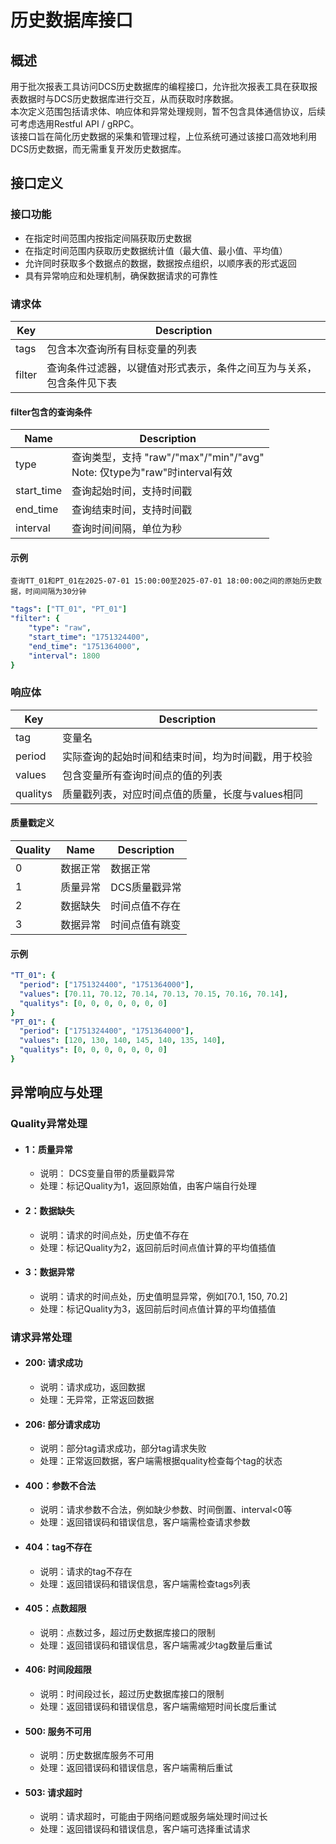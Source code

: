 # 历史数据库接口
## 概述
用于批次报表工具访问DCS历史数据库的编程接口，允许批次报表工具在获取报表数据时与DCS历史数据库进行交互，从而获取时序数据。<br>
本次定义范围包括请求体、响应体和异常处理规则，暂不包含具体通信协议，后续可考虑选用Restful API / gRPC。<br>
该接口旨在简化历史数据的采集和管理过程，上位系统可通过该接口高效地利用DCS历史数据，而无需重复开发历史数据库。



## 接口定义

### 接口功能
- 在指定时间范围内按指定间隔获取历史数据
- 在指定时间范围内获取历史数据统计值（最大值、最小值、平均值）
- 允许同时获取多个数据点的数据，数据按点组织，以顺序表的形式返回
- 具有异常响应和处理机制，确保数据请求的可靠性


### 请求体
| Key | Description |
|-----|-------------|
| tags | 包含本次查询所有目标变量的列表|
| filter | 查询条件过滤器，以键值对形式表示，条件之间互为与关系，包含条件见下表|

#### filter包含的查询条件
| Name | Description |
|------|-------------|
| type | 查询类型，支持 "raw"/"max"/"min"/"avg"<br>Note: 仅type为"raw"时interval有效 |
| start_time | 查询起始时间，支持时间戳 |
| end_time | 查询结束时间，支持时间戳 |
| interval | 查询时间间隔，单位为秒 |

#### 示例
```
查询TT_01和PT_01在2025-07-01 15:00:00至2025-07-01 18:00:00之间的原始历史数据，时间间隔为30分钟
```
```yaml
"tags": ["TT_01", "PT_01"]
"filter": {
    "type": "raw",
    "start_time": "1751324400",
    "end_time": "1751364000",
    "interval": 1800
}
```


### 响应体
| Key | Description |
|-----|-------------|
| tag | 变量名 |
| period | 实际查询的起始时间和结束时间，均为时间戳，用于校验 |
| values | 包含变量所有查询时间点的值的列表 |
| qualitys | 质量戳列表，对应时间点值的质量，长度与values相同 |

#### 质量戳定义
| Quality | Name | Description |
|---------|------|-------------|
| 0 | 数据正常 | 数据正常 |
| 1 | 质量异常 | DCS质量戳异常 |
| 2 | 数据缺失 | 时间点值不存在 |
| 3 | 数据异常 | 时间点值有跳变 |

#### 示例
```yaml
"TT_01": {
  "period": ["1751324400", "1751364000"],
  "values": [70.11, 70.12, 70.14, 70.13, 70.15, 70.16, 70.14],
  "qualitys": [0, 0, 0, 0, 0, 0, 0]
}
"PT_01": {
  "period": ["1751324400", "1751364000"],
  "values": [120, 130, 140, 145, 140, 135, 140],
  "qualitys": [0, 0, 0, 0, 0, 0, 0]
}
```



## 异常响应与处理

### Quality异常处理
- #### 1：质量异常
  - 说明： DCS变量自带的质量戳异常
  - 处理：标记Quality为1，返回原始值，由客户端自行处理
- #### 2：数据缺失
  - 说明：请求的时间点处，历史值不存在
  - 处理：标记Quality为2，返回前后时间点值计算的平均值插值
- #### 3：数据异常
  - 说明：请求的时间点处，历史值明显异常，例如[70.1, 150, 70.2]
  - 处理：标记Quality为3，返回前后时间点值计算的平均值插值


### 请求异常处理
- #### 200: 请求成功
  - 说明：请求成功，返回数据
  - 处理：无异常，正常返回数据
- #### 206: 部分请求成功
  - 说明：部分tag请求成功，部分tag请求失败
  - 处理：正常返回数据，客户端需根据quality检查每个tag的状态
- #### 400：参数不合法
  - 说明：请求参数不合法，例如缺少参数、时间倒置、interval<0等
  - 处理：返回错误码和错误信息，客户端需检查请求参数
- #### 404：tag不存在
  - 说明：请求的tag不存在
  - 处理：返回错误码和错误信息，客户端需检查tags列表
- #### 405：点数超限
  - 说明：点数过多，超过历史数据库接口的限制
  - 处理：返回错误码和错误信息，客户端需减少tag数量后重试
- #### 406: 时间段超限
  - 说明：时间段过长，超过历史数据库接口的限制
  - 处理：返回错误码和错误信息，客户端需缩短时间长度后重试
- #### 500: 服务不可用
  - 说明：历史数据库服务不可用
  - 处理：返回错误码和错误信息，客户端需稍后重试
- #### 503: 请求超时
  - 说明：请求超时，可能由于网络问题或服务端处理时间过长
  - 处理：返回错误码和错误信息，客户端可选择重试请求
